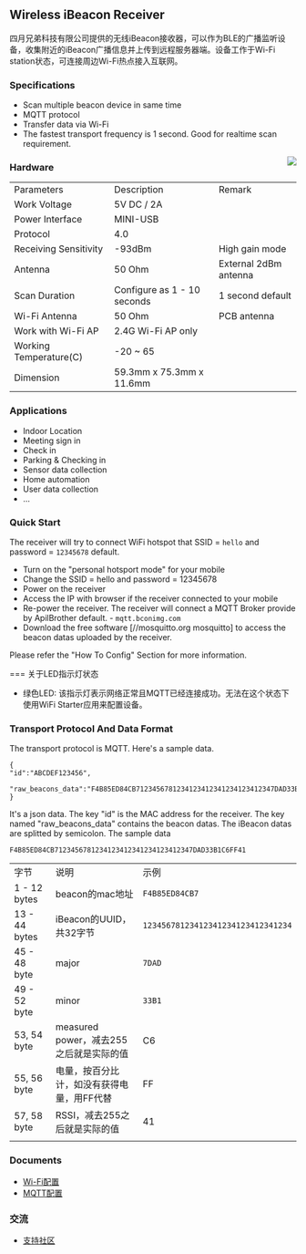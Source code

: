 ## Wireless iBeacon Receiver

四月兄弟科技有限公司提供的无线iBeacon接收器，可以作为BLE的广播监听设备，收集附近的iBeacon广播信息并上传到远程服务器端。设备工作于Wi-Fi
station状态，可连接周边Wi-Fi热点接入互联网。

### Specifications

  - Scan multiple beacon device in same time
  - MQTT protocol
  - Transfer data via Wi-Fi
  - The fastest transport frequency is 1 second. Good for realtime scan
    requirement.

<img src=https://i1.aprbrother.com/wifi4.jpg-320.jpg align=right />

### Hardware

|                         |                             |                       |
| ----------------------- | --------------------------- | --------------------- |
| Parameters              | Description                 | Remark                |
| Work Voltage            | 5V DC / 2A                  |                       |
| Power Interface         | MINI-USB                    |                       |
|  Protocol      |  4.0               |                       |
| Receiving Sensitivity   | \-93dBm                     | High gain mode        |
|  Antenna       | 50 Ohm                      | External 2dBm antenna |
|  Scan Duration | Configure as 1 - 10 seconds | 1 second default      |
| Wi-Fi Antenna           | 50 Ohm                      | PCB antenna           |
| Work with Wi-Fi AP      | 2.4G Wi-Fi AP only          |                       |
| Working Temperature(C)  | \-20 ~ 65                   |                       |
| Dimension               | 59.3mm x 75.3mm x 11.6mm    |                       |

### Applications

  - Indoor Location
  - Meeting sign in
  - Check in
  - Parking & Checking in
  - Sensor data collection
  - Home automation
  - User data collection
  - ...

### Quick Start

The receiver will try to connect WiFi hotspot that SSID = `hello` and password = `12345678` default.
                                                                                 
- Turn on the "personal hotsport mode" for your mobile                          
- Change the SSID = hello and password = 12345678                               
- Power on the receiver                                                         
- Access the IP with browser if the receiver connected to your mobile
- Re-power the receiver. The receiver will connect a MQTT Broker provide by ApilBrother default. - `mqtt.bconimg.com`
- Download the free software \[//mosquitto.org mosquitto\] to access the beacon datas uploaded by the receiver.

Please refer the "How To Config" Section for more information.

=== 关于LED指示灯状态

  - 绿色LED: 该指示灯表示网络正常且MQTT已经连接成功。无法在这个状态下使用WiFi Starter应用来配置设备。

### Transport Protocol And Data Format

The transport protocol is MQTT. Here's a sample data.


```
{
"id":"ABCDEF123456",

"raw_beacons_data":"F4B85ED84CB7123456781234123412341234123412347DAD33B1C6FF41;0117C538C0CF23A01AF0232A45189C0E323FB773F5EF00100020B3FFB2;"
}
```

It's a json data. The key "id" is the MAC address for the receiver. The
key named "raw_beacons_data" contains the beacon datas. The iBeacon datas are splitted by semicolon. The sample data

`F4B85ED84CB7123456781234123412341234123412347DAD33B1C6FF41`

|               |                              |                                    |
| ------------- | ---------------------------- | ---------------------------------- |
| 字节            | 说明                           | 示例                                 |
| 1 - 12 bytes  | beacon的mac地址                 | `F4B85ED84CB7`                     |
| 13 - 44 bytes | iBeacon的UUID，共32字节           | `12345678123412341234123412341234` |
| 45 - 48 byte  | major                        | `7DAD`                             |
| 49 - 52 byte  | minor                        | `33B1`                             |
| 53, 54 byte   | measured power，减去255之后就是实际的值 | C6                                 |
| 55, 56 byte   | 电量，按百分比计，如没有获得电量，用FF代替       | FF                                 |
| 57, 58 byte   | RSSI，减去255之后就是实际的值           | 41                                 |
|  |

### Documents

  - [Wi-Fi配置](Wi-Fi_Config_For_Wi-Fi-BLE-Sniffer.md)
  - [MQTT配置](MQTT_Config_For_Wi-Fi-Ble-Sniffer.md)

### 交流

  - [支持社区](http://bbs.aprbrother.com/c/wifi)
